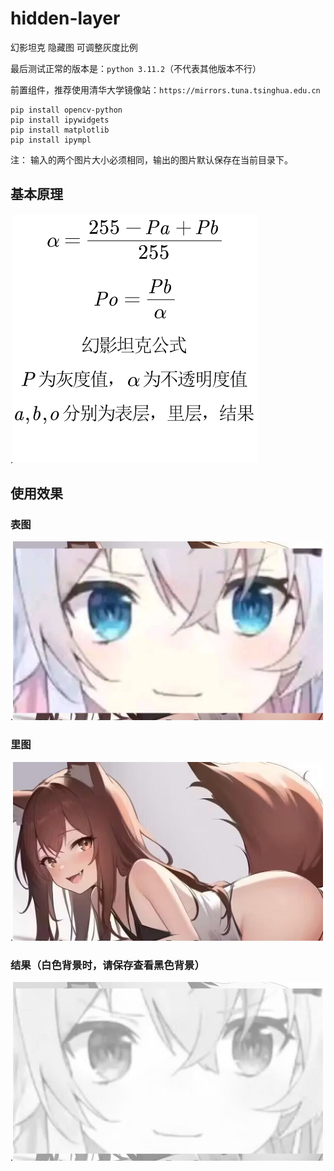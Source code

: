# hidden-layer
幻影坦克 隐藏图 可调整灰度比例

最后测试正常的版本是：`python 3.11.2`（不代表其他版本不行）

前置组件，推荐使用清华大学镜像站：`https://mirrors.tuna.tsinghua.edu.cn`

```
pip install opencv-python
pip install ipywidgets
pip install matplotlib
pip install ipympl
```
注： 输入的两个图片大小必须相同，输出的图片默认保存在当前目录下。

## 基本原理
.<img src="https://github.com/PTA00/hidden-layer/blob/main/%E5%B9%BB%E5%BD%B1%E5%9D%A6%E5%85%8B%E5%85%AC%E5%BC%8F.png"/>

## 使用效果
### 表图
.<img src="https://github.com/PTA00/hidden-layer/blob/main/%E5%9B%BE%E5%B1%82%200.png" width="496" height="286" />
### 里图
.<img src="https://github.com/PTA00/hidden-layer/blob/main/%E5%9B%BE%E5%B1%82%202.png" width="496" height="286" />
### 结果（白色背景时，请保存查看黑色背景）
.<img src="https://github.com/PTA00/hidden-layer/blob/main/output.png" width="496" height="286" />

